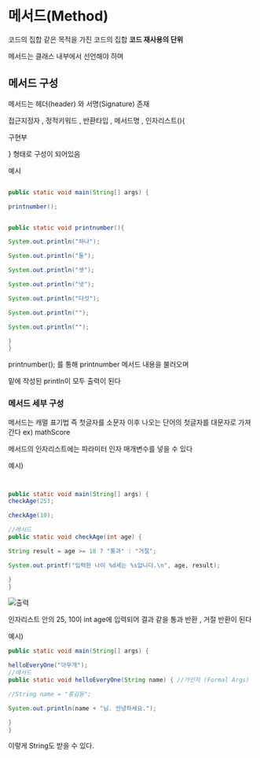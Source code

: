 # 메서드(Method)

코드의 집합
같은 목적을 가진 코드의 집합 
**코드 재사용의 단위**

메서드는 클래스 내부에서 선언해야 하며

## 메서드 구성
메서드는 헤더(header) 와 서명(Signature) 존재

접근지정자 , 정적키워드 , 반환타입 , 메서드명 , 인자리스트(){

 구현부

}
형태로 구성이 되어있음 


예시
```java

public static void main(String[] args) {

printnumber();


public static void printnumber(){

System.out.println("하나");

System.out.println("둘");

System.out.println("셋");

System.out.println("넷");

System.out.println("다섯");

System.out.println("");

System.out.println("");

}
}

```
printnumber(); 를 통해 printnumber 메서드 내용을 불러오며 

밑에 작성된 println이 모두 출력이 된다

### 메서드 세부 구성
메서드는 캐멀 표기법 즉 첫글자를 소문자 이후 나오는 단어의 첫글자를 대문자로 가져간다
ex) mathScore 

메서드의 인자리스트에는 파라미터 인자 매개변수를 넣을 수 있다 

예시)
```java


public static void main(String[] args) {
checkAge(25);

checkAge(10);

//메서드 
public static void checkAge(int age) {

String result = age >= 18 ? "통과" : "거절";

System.out.printf("입력한 나이 %d세는 %s입니다.\n", age, result);

}
}
```
![출력]()

인자리스트 안의 25, 10이 int age에 입력되어 결과 같을 통과 반환 , 거절 반환이 된다

예시)

```java
public static void main(String[] args) {

helloEveryOne("아무개");
//메서드
public static void helloEveryOne(String name) { //가인자 (Formal Args)

//String name = "홍길동";

System.out.println(name + "님. 안녕하세요.");

}
}
```

이렇게 String도 받을 수 있다.

